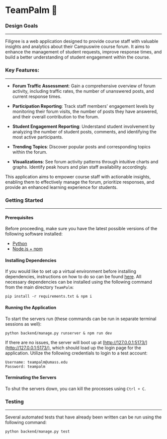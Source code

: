 # TeamPalm 🌴

### Design Goals
---

Filigree is a web application designed to provide course staff with valuable insights and analytics about their Campuswire course forum. It aims to enhance the management of student requests, improve response times, and build a better understanding of student engagement within the course.

### Key Features:
---

- **Forum Traffic Assessment**: Gain a comprehensive overview of forum activity, including traffic rates, the number of unanswered posts, and current response times.

- **Participation Reporting**: Track staff members' engagement levels by monitoring their forum visits, the number of posts they have answered, and their overall contribution to the forum.

- **Student Engagement Reporting**: Understand student involvement by analyzing the number of student posts, comments, and identifying the most active participants.

- **Trending Topics**: Discover popular posts and corresponding topics within the forum.

- **Visualizations**: See forum activity patterns through intuitive charts and graphs. Identify peak hours and plan staff availability accordingly.

This application aims to empower course staff with actionable insights, enabling them to effectively manage the forum, prioritize responses, and provide an enhanced learning experience for students.

### Getting Started
---

#### Prerequisites
Before proceeding, make sure you have the latest possible versions of the following software installed:

- [Python](https://www.python.org/downloads/)
- [Node.js + npm](https://docs.npmjs.com/downloading-and-installing-node-js-and-npm)

#### Installing Dependencies
If you would like to set up a virtual environment before installing dependencies, instructions on how to do so can be found [here](https://docs.python.org/3/library/venv.html). All necessary dependencies can be installed using the following command from the main directory `TeamPalm`:
```
pip install -r requirements.txt & npm i
```

#### Running the Application

To start the servers run (these commands can be run in separate terminal sessions as well):
```
python backend/manage.py runserver & npm run dev
```

If there are no issues, the server will boot up at [http://127.0.0.1:5173/](http://127.0.0.1:5173/), which should load up the login page for the application. Utilize the following credentials to login to a test account:

```
Username: teampalm@umass.edu
Password: teampalm
```

#### Terminating the Servers

To shut the servers down, you can kill the processes using `Ctrl + C`.

### Testing
---
Several automated tests that have already been written can be run using the following command:

```shell
python backend/manage.py test
```
